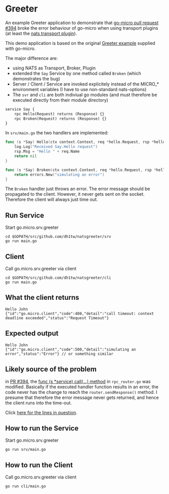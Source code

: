 # Greeter

An example Greeter application to demonstrate that [go-micro pull request #394](https://github.com/asim/go-micro/pull/396)
broke the error behaviour of go-micro when using transport plugins (at least the [nats transport plugin](https://github.com/asim/go-micro/tree/master/plugins/transport/nats)).

This demo application is based on the original [Greeter example](https://github.com/asim/go-micro/tree/master/examples/greeter)
supplied with go-micro.

The major difference are:
- using NATS as Transport, Broker, Plugin
- extended the `Say` Service by one method called `Broken` (which demonstrates the bug)
- Server / Client / Service are invoked explicitely instead of the MICRO_* environment variables (I have to use non-standard nats-options)
- The `svr` and `cli` are both indiviual go modules (and must therefore be executed directly from their module directory)

```protobuf
service Say {
	rpc Hello(Request) returns (Response) {}
	rpc Broken(Request) returns (Response) {}
}
```

In `srv/main.go` the two handlers are implemented:

```go
func (s *Say) Hello(ctx context.Context, req *hello.Request, rsp *hello.Response) error {
	log.Log("Received Say.Hello request")
	rsp.Msg = "Hello " + req.Name
	return nil
}

func (s *Say) Broken(ctx context.Context, req *hello.Request, rsp *hello.Response) error {
	return errors.New("simulating an error")
}
```

The `Broken` handler just throws an error. The error message should be propagated to the client. However, it
never gets sent on the socket. Therefore the client will always just time out.

## Run Service

Start go.micro.srv.greeter
```shell
cd $GOPATH/src/github.com/dh1tw/natsgreeter/srv
go run main.go
```

## Client

Call go.micro.srv.greeter via client
```shell
cd $GOPATH/src/github.com/dh1tw/natsgreeter/cli
go run main.go
```

## What the client returns
```shell
Hello John
{"id":"go.micro.client","code":408,"detail":"call timeout: context deadline exceeded","status":"Request Timeout"}
```
## Expected output
```shell
Hello John
{"id":"go.micro.client","code":500,"detail":"simulating an error","status":"Error"} // or something similar
```

## Likely source of the problem

in [PR #394](https://github.com/asim/go-micro/pull/396/files), the [func (s *service) call(...) method](https://github.com/asim/go-micro/blob/bba3107ae13fb9ce9e273106c4543c5c50a460bc/server/rpc_router.go#L202) in `rpc_router.go` was modified. Basically if the
executed handler function results in an error, the code never has the change to reach the `router.sendResponse()` method.
I presume that therefore the error message never gets returned, and hence the client runs into the time-out.

Click [here for the lines in question](https://github.com/asim/go-micro/blob/bba3107ae13fb9ce9e273106c4543c5c50a460bc/server/rpc_router.go#L239-L245).

## How to run the Service

Start go.micro.srv.greeter
```shell
go run srv/main.go
```

## How to run the Client

Call go.micro.srv.greeter via client
```shell
go run cli/main.go
```

